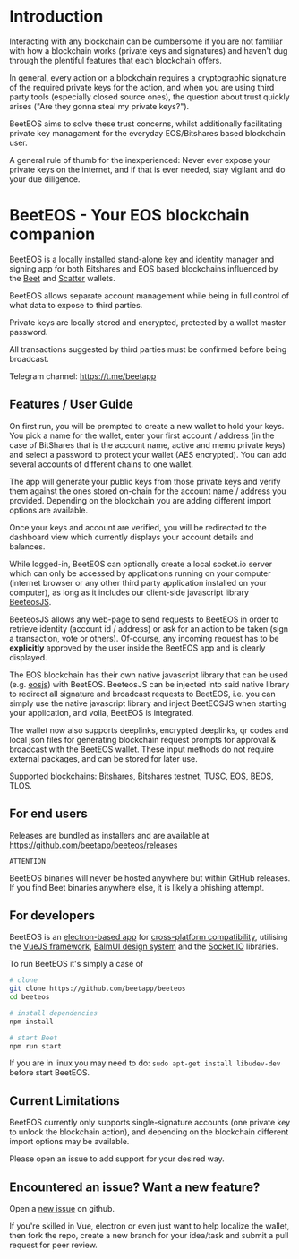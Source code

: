 # Introduction

Interacting with any blockchain can be cumbersome if you are not familiar with how a blockchain works (private keys and signatures) and haven't dug through the plentiful features that each blockchain offers.

In general, every action on a blockchain requires a cryptographic signature of the required private keys for the action, and when you are using third party tools (especially closed source ones), the question about trust quickly arises ("Are they gonna steal my private keys?").

BeetEOS aims to solve these trust concerns, whilst additionally facilitating private key managament for the everyday EOS/Bitshares based blockchain user.

A general rule of thumb for the inexperienced: Never ever expose your private keys on the internet, and if that is ever needed, stay vigilant and do your due diligence.

# BeetEOS - Your EOS blockchain companion

BeetEOS is a locally installed stand-alone key and identity manager and signing app for both Bitshares and EOS based blockchains influenced by the [Beet](https://github.com/bitshares/beet) and [Scatter](https://github.com/GetScatter) wallets.

BeetEOS allows separate account management while being in full control of what data to expose to third parties.

Private keys are locally stored and encrypted, protected by a wallet master password.

All transactions suggested by third parties must be confirmed before being broadcast.

Telegram channel: https://t.me/beetapp

## Features / User Guide

On first run, you will be prompted to create a new wallet to hold your keys. You pick a name for the wallet,
enter your first account / address (in the case of BitShares that is the account name, active and memo private keys) and select a password to protect your wallet (AES encrypted). You can add several accounts
of different chains to one wallet.

The app will generate your public keys from those private keys and verify them against the ones stored on-chain for the account name / address you provided. Depending on the blockchain you are adding different import options are available.

Once your keys and account are verified, you will be redirected to the dashboard view which currently displays your account details and balances.

While logged-in, BeetEOS can optionally create a local socket.io server which can only be accessed by applications running on your computer (internet browser or any other third party application installed on your computer),
as long as it includes our client-side javascript library [BeeteosJS](https://github.com/beetapp/beeteos-js).

BeeteosJS allows any web-page to send requests to BeetEOS in order to retrieve identity (account id / address) or ask for an action to be taken (sign a transaction, vote or others).
Of-course, any incoming request has to be **explicitly** approved by the user inside the BeetEOS app and is clearly displayed.

The EOS blockchain has their own native javascript library that can be used (e.g. [eosjs](https://github.com/EOSIO/eosjs)) with BeetEOS. BeeteosJS can be injected into said native library to redirect all signature and broadcast requests to BeetEOS, i.e. you can simply use the native javascript library and inject BeetEOSJS when starting your application, and voila, BeetEOS is integrated.

The wallet now also supports deeplinks, encrypted deeplinks, qr codes and local json files for generating blockchain request prompts for approval & broadcast with the BeetEOS wallet. These input methods do not require external packages, and can be stored for later use.

Supported blockchains: Bitshares, Bitshares testnet, TUSC, EOS, BEOS, TLOS.

## For end users

Releases are bundled as installers and are available at https://github.com/beetapp/beeteos/releases

    ATTENTION

BeetEOS binaries will never be hosted anywhere but within GitHub releases. If you find Beet binaries anywhere else, it is likely a phishing attempt.

## For developers

BeetEOS is an [electron-based app](https://www.electronjs.org) for [cross-platform compatibility](https://www.electron.build), utilising the [VueJS framework](https://blog.vuejs.org/posts/vue-3-as-the-new-default.html), [BalmUI design system](https://material.balmjs.com) and the [Socket.IO](https://socket.io) libraries.

To run BeetEOS it's simply a case of

``` bash
# clone
git clone https://github.com/beetapp/beeteos
cd beeteos

# install dependencies
npm install

# start Beet
npm run start
```

If you are in linux you may need to do: `sudo apt-get install libudev-dev` before start BeetEOS.

## Current Limitations

BeetEOS currently only supports single-signature accounts (one private key to unlock the blockchain action), and depending on the blockchain different import options may be available.

Please open an issue to add support for your desired way.

## Encountered an issue? Want a new feature?

Open a [new issue](https://github.com/beetapp/beeteos/issues/) on github.

If you're skilled in Vue, electron or even just want to help localize the wallet, then fork the repo, create a new branch for your idea/task and submit a pull request for peer review.
